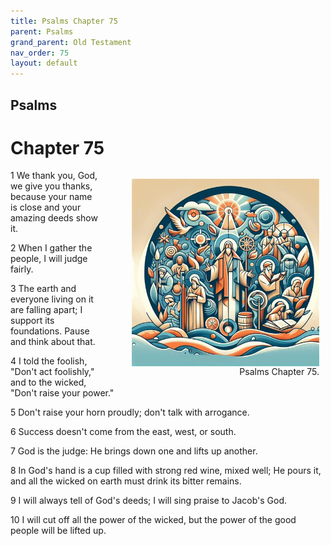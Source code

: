 ```yaml
---
title: Psalms Chapter 75
parent: Psalms
grand_parent: Old Testament
nav_order: 75
layout: default
---
```


## Psalms

# Chapter 75

<figure style="float: right; margin-right: 10px;">
    <img src="/assets/Image/Psalms/500/75.jpg" alt="Psalms Chapter 75" style="width: 300px; height: 300px; float: right;padding-left: 10px;"/>
    <figcaption style="clear: both;text-align: right;">Psalms Chapter 75.</figcaption>
</figure>
1 We thank you, God, we give you thanks, because your name is close and your amazing deeds show it.

2 When I gather the people, I will judge fairly.

3 The earth and everyone living on it are falling apart; I support its foundations. Pause and think about that.

4 I told the foolish, "Don't act foolishly," and to the wicked, "Don't raise your power."

5 Don't raise your horn proudly; don't talk with arrogance.

6 Success doesn't come from the east, west, or south.

7 God is the judge: He brings down one and lifts up another.

8 In God's hand is a cup filled with strong red wine, mixed well; He pours it, and all the wicked on earth must drink its bitter remains.

9 I will always tell of God's deeds; I will sing praise to Jacob's God.

10 I will cut off all the power of the wicked, but the power of the good people will be lifted up.


